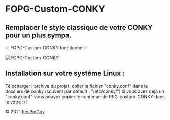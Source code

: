 # FOPG-Custom-CONKY
## Remplacer le style classique de votre CONKY pour un plus sympa.

✅ FOPG-Custom-CONKY fonctionne ✅

![FOPG-Custom-CONKY](http://respinguy.tk/logo-img-theme/image/RPG-custom-CONKY.png)

## Installation sur votre système Linux :

Télécharger l'archive du projet, coller le fichier "conky.conf" dans le dossiers de conky (souvent par défault : "/etc/conky/")
si vous avez deja un "conky.conf" vous pouvez copier le contenue de RPG-custom-CONKY dans le votre :) !

&copy; 2021 [ResPinGuy](http://respinguy.tk)
